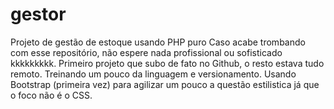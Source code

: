 # gestor
Projeto de gestão de estoque usando PHP puro
Caso acabe trombando com esse repositório, não espere nada profissional ou sofisticado kkkkkkkkk.
Primeiro projeto que subo de fato no Github, o resto estava tudo remoto.
Treinando um pouco da linguagem e versionamento. 
Usando Bootstrap (primeira vez) para agilizar um pouco a questão estilistica já que o foco não é o CSS.
